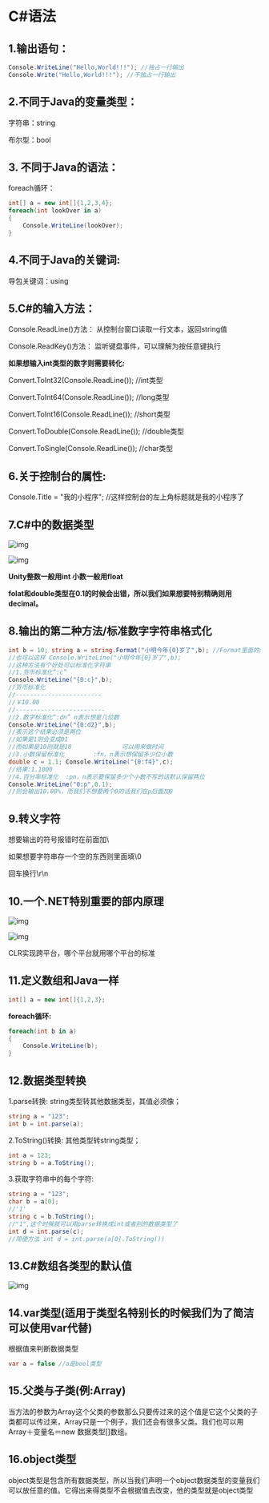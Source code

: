 # C#语法

## 1.输出语句：

```c#
Console.WriteLine("Hello,World!!!"); //独占一行输出 
Console.Write("Hello,World!!!"); //不独占一行输出 
```



## 2.不同于Java的变量类型：

字符串：string

布尔型：bool

## **3. 不同于Java的语法：**

foreach循环：

```c#
int[] a = new int[]{1,2,3,4};
foreach(int lookOver in a) 
{    
    Console.WriteLine(lookOver); 
} 
```



## **4.不同于Java的关键词:**

导包关键词：using

## **5.C#的输入方法：**

Console.ReadLine()方法：   从控制台窗口读取一行文本，返回string值

Console.ReadKey()方法：   监听键盘事件，可以理解为按任意键执行

**如果想输入int类型的数字则需要转化:**

Convert.ToInt32(Console.ReadLine()); //int类型

Convert.ToInt64(Console.ReadLine()); //long类型

Convert.ToInt16(Console.ReadLine()); //short类型

Convert.ToDouble(Console.ReadLine()); //double类型

Convert.ToSingle(Console.ReadLine()); //char类型

## **6.关于控制台的属性:**

Console.Title = "我的小程序"; //这样控制台的左上角标题就是我的小程序了 

## **7.C#中的数据类型**

![img](F:\有道云笔记\qq31BDEC0D05E5A1626E555CD1BA33D617\2f7b489da0224ed8937dca3378b745c2\9efd015717ac42c4abd3dad078a2f236.jpg)

![img](F:\有道云笔记\qq31BDEC0D05E5A1626E555CD1BA33D617\2b6d8e466a934d9a86eb6940df366e5c\cc8dd3d6147f4f18844bf29259be6ff7.jpg)

**Unity整数一般用int 小数一般用float**

**folat和double类型在0.1的时候会出错，所以我们如果想要特别精确则用decimal。**

## **8.输出的第二种方法/标准数字字符串格式化**

```c#
int b = 10; string a = string.Format("小明今年{0}岁了",b); //Format里面的索引不能大于参数列表否则报错 
//也可以这样 Console.WriteLine("小明今年{0}岁了",b);
//这种方法有个好处可以标准化字符串
//1.货币标准化“:c” 
Console.WriteLine("{0:c}",b); 
//货币标准化 
//------------------------ 
//￥10.00 
//------------------------- 
//2.数字标准化“:dn” n表示想是几位数 
Console.WriteLine("{0:d2}",b); 
//表示这个结果必须是两位
//如果是1则会变成01
//而如果是10则就是10              可以用来做时间 
//3.小数保留标准化        :fn，n表示想保留多少位小数 
double c = 1.1; Console.WriteLine("{0:f4}",c); 
//结果:1.1000 
//4.百分率标准化  :pn，n表示要保留多少个小数不写的话默认保留两位
Console.WriteLine("0:p",0.1); 
//则会输出10.00%，而我们不想要两个0的话我们在p后面加0 
```



## **9.转义字符**

想要输出的符号报错时在前面加\

如果想要字符串存一个空的东西则里面填\0

回车换行\r\n

## **10.一个.NET特别重要的部内原理**

![img](F:\有道云笔记\qq31BDEC0D05E5A1626E555CD1BA33D617\da607eabbd724926a7e7d4a1114da719\49a159d9fd824adeae7a83f5edb20a2a.jpg)

![img](F:\有道云笔记\qq31BDEC0D05E5A1626E555CD1BA33D617\7e4ef47e03d4423bb2e84226045333de\e2cf5bbce5454dc89a624785f72a565b.jpg)

CLR实现跨平台，哪个平台就用哪个平台的标准

## **11.定义数组和Java一样**

```c#
int[] a = new int[]{1,2,3}; 
```

**foreach循环:**

```c#
foreach(int b in a) 
{    
    Console.WriteLine(b); 
} 
```



## **12.数据类型转换**

1.parse转换: string类型转其他数据类型，其值必须像；

```c#
string a = "123"; 
int b = int.parse(a); 
```

2.ToString()转换:	其他类型转string类型；

```c#
int a = 123; 
string b = a.ToString(); 
```

3.获取字符串中的每个字符:

```c#
string a = "123"; 
char b = a[0];
//'1'
string c = b.ToString(); 
//"1",这个时候就可以用parse转换成int或者别的数据类型了 
int d = int.parse(c); 
//简便方法 int d = int.parse(a[0].ToString()) 
```



## **13.C#数组各类型的默认值**

![img](F:\有道云笔记\qq31BDEC0D05E5A1626E555CD1BA33D617\44fec2cf075748059b307f3623ea1ea3\21fa0cf9cce345239f417197d2624ca0.jpg)

## **14.var类型(适用于类型名特别长的时候我们为了简洁可以使用var代替)**

根据值来判断数据类型

```c#
var a = false //a是bool类型 
```



## 15.父类与子类(例:Array)

当方法的参数为Array这个父类的参数那么只要传过来的这个值是它这个父类的子类都可以传过来，Array只是一个例子，我们还会有很多父类。我们也可以用Array＋变量名＝new 数据类型[]数组。

## 16.object类型

object类型是包含所有数据类型，所以当我们声明一个object数据类型的变量我们可以放任意的值。它得出来得类型不会根据值去改变，他的类型就是object类型

